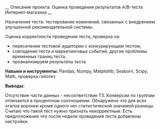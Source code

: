 __ Описание проекта: Оценка проведения  результатов A/B-теста Интернет-магазина __

Назначение теста: тестирование изменений, связанных с внедрением улучшенной рекомендательной системы.

Оценка корректности проведения теста, проверка на:
- пересечение тестовой аудитории с конкурирующим тестом,
- совпадение теста и маркетинговых событий, другие проблемы временных границ теста.
- проанализируем результаты теста


**Навыки и инструменты:**
Pandas, Numpy, Matplotlib, Seaborn, Scipy,  Math, проверка гипотез

**Выводы:**

Отсутствие части данных - несоответствие  ТЗ.
Конверсии по группам отличается в процентном соотношении. 
Обнаружено что для всех этапов воронки кроме  одного нет статистической значимой разницы.  
Считаю что такой тест нужно признать некорректным. 
Есть предположение что после недели проведения теста добавлены настройки.



